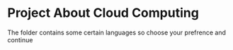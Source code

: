 # Project About Cloud Computing

The folder contains some certain languages so choose your prefrence and continue
